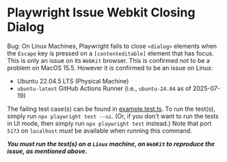 # Playwright Issue Webkit Closing Dialog

Bug: On Linux Machines, Playwright fails to close `<dialog>` elements when the `Escape` key is pressed on a `[contenteditable]` element that has focus. This is only an issue on its `WebKit` browser. This is confirmed _not_ to be a problem on MacOS 15.5. However it _is_ confirmed to be an issue on Linux:

- Ubuntu 22.04.5 LTS (Physical Machine)
- `ubuntu-latest` GitHub Actions Runner (i.e., `ubuntu-24.04` as of 2025-07-19)

The failing test case(s) can be found in [example.test.ts](./example.test.ts). To run the test(s), simply run `npx playwright test --ui`. (Or, if you don't want to run the tests in UI mode, then simply run `npx playwright test` instead.) Note that port `5173` on `localhost` _must_ be available when running this command.

**_You must run the test(s) on a `Linux` machine, on `WebKit` to reproduce the issue, as mentioned above._**
